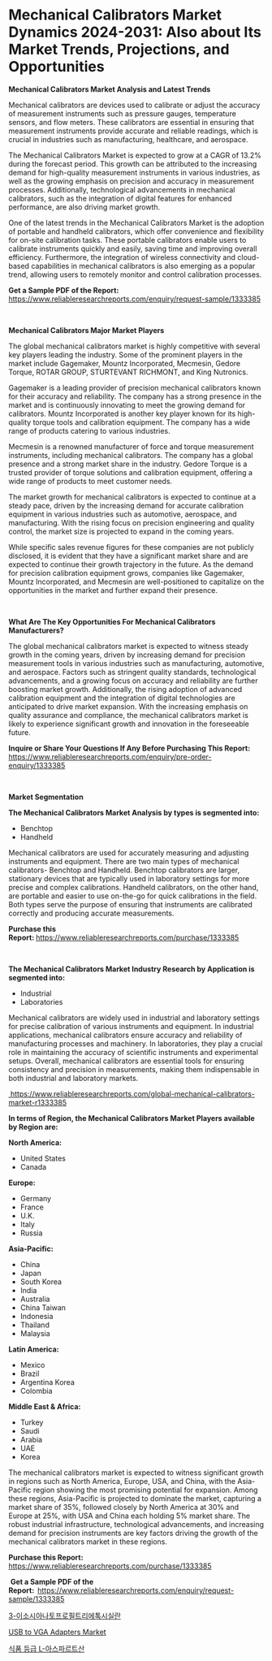 <p><h1>Mechanical Calibrators Market Dynamics 2024-2031: Also about Its Market Trends, Projections, and Opportunities</h1></p><p><strong>Mechanical Calibrators Market Analysis and Latest Trends</strong></p>
<p><p>Mechanical calibrators are devices used to calibrate or adjust the accuracy of measurement instruments such as pressure gauges, temperature sensors, and flow meters. These calibrators are essential in ensuring that measurement instruments provide accurate and reliable readings, which is crucial in industries such as manufacturing, healthcare, and aerospace.</p><p>The Mechanical Calibrators Market is expected to grow at a CAGR of 13.2% during the forecast period. This growth can be attributed to the increasing demand for high-quality measurement instruments in various industries, as well as the growing emphasis on precision and accuracy in measurement processes. Additionally, technological advancements in mechanical calibrators, such as the integration of digital features for enhanced performance, are also driving market growth.</p><p>One of the latest trends in the Mechanical Calibrators Market is the adoption of portable and handheld calibrators, which offer convenience and flexibility for on-site calibration tasks. These portable calibrators enable users to calibrate instruments quickly and easily, saving time and improving overall efficiency. Furthermore, the integration of wireless connectivity and cloud-based capabilities in mechanical calibrators is also emerging as a popular trend, allowing users to remotely monitor and control calibration processes.</p></p>
<p><strong>Get a Sample PDF of the Report:&nbsp;</strong> <a href="https://www.reliableresearchreports.com/enquiry/request-sample/1333385">https://www.reliableresearchreports.com/enquiry/request-sample/1333385</a></p>
<p>&nbsp;</p>
<p><strong>Mechanical Calibrators Major Market Players</strong></p>
<p><p>The global mechanical calibrators market is highly competitive with several key players leading the industry. Some of the prominent players in the market include Gagemaker, Mountz Incorporated, Mecmesin, Gedore Torque, ROTAR GROUP, STURTEVANT RICHMONT, and King Nutronics.</p><p>Gagemaker is a leading provider of precision mechanical calibrators known for their accuracy and reliability. The company has a strong presence in the market and is continuously innovating to meet the growing demand for calibrators. Mountz Incorporated is another key player known for its high-quality torque tools and calibration equipment. The company has a wide range of products catering to various industries.</p><p>Mecmesin is a renowned manufacturer of force and torque measurement instruments, including mechanical calibrators. The company has a global presence and a strong market share in the industry. Gedore Torque is a trusted provider of torque solutions and calibration equipment, offering a wide range of products to meet customer needs.</p><p>The market growth for mechanical calibrators is expected to continue at a steady pace, driven by the increasing demand for accurate calibration equipment in various industries such as automotive, aerospace, and manufacturing. With the rising focus on precision engineering and quality control, the market size is projected to expand in the coming years.</p><p>While specific sales revenue figures for these companies are not publicly disclosed, it is evident that they have a significant market share and are expected to continue their growth trajectory in the future. As the demand for precision calibration equipment grows, companies like Gagemaker, Mountz Incorporated, and Mecmesin are well-positioned to capitalize on the opportunities in the market and further expand their presence.</p></p>
<p>&nbsp;</p>
<p><strong>What Are The Key Opportunities For Mechanical Calibrators Manufacturers?</strong></p>
<p><p>The global mechanical calibrators market is expected to witness steady growth in the coming years, driven by increasing demand for precision measurement tools in various industries such as manufacturing, automotive, and aerospace. Factors such as stringent quality standards, technological advancements, and a growing focus on accuracy and reliability are further boosting market growth. Additionally, the rising adoption of advanced calibration equipment and the integration of digital technologies are anticipated to drive market expansion. With the increasing emphasis on quality assurance and compliance, the mechanical calibrators market is likely to experience significant growth and innovation in the foreseeable future.</p></p>
<p><strong>Inquire or Share Your Questions If Any Before Purchasing This Report:</strong> <a href="https://www.reliableresearchreports.com/enquiry/pre-order-enquiry/1333385">https://www.reliableresearchreports.com/enquiry/pre-order-enquiry/1333385</a></p>
<p>&nbsp;</p>
<p><strong>Market Segmentation</strong></p>
<p><strong>The Mechanical Calibrators Market Analysis by types is segmented into:</strong></p>
<p><ul><li>Benchtop</li><li>Handheld</li></ul></p>
<p><p>Mechanical calibrators are used for accurately measuring and adjusting instruments and equipment. There are two main types of mechanical calibrators- Benchtop and Handheld. Benchtop calibrators are larger, stationary devices that are typically used in laboratory settings for more precise and complex calibrations. Handheld calibrators, on the other hand, are portable and easier to use on-the-go for quick calibrations in the field. Both types serve the purpose of ensuring that instruments are calibrated correctly and producing accurate measurements.</p></p>
<p><strong>Purchase this Report:&nbsp;</strong><a href="https://www.reliableresearchreports.com/purchase/1333385">https://www.reliableresearchreports.com/purchase/1333385</a></p>
<p>&nbsp;</p>
<p><strong>The Mechanical Calibrators Market Industry Research by Application is segmented into:</strong></p>
<p><ul><li>Industrial</li><li>Laboratories</li></ul></p>
<p><p>Mechanical calibrators are widely used in industrial and laboratory settings for precise calibration of various instruments and equipment. In industrial applications, mechanical calibrators ensure accuracy and reliability of manufacturing processes and machinery. In laboratories, they play a crucial role in maintaining the accuracy of scientific instruments and experimental setups. Overall, mechanical calibrators are essential tools for ensuring consistency and precision in measurements, making them indispensable in both industrial and laboratory markets.</p></p>
<p><a href="https://www.reliableresearchreports.com/global-mechanical-calibrators-market-r1333385">&nbsp;https://www.reliableresearchreports.com/global-mechanical-calibrators-market-r1333385</a></p>
<p><strong>In terms of Region, the Mechanical Calibrators Market Players available by Region are:</strong></p>
<p>
    <p> <strong> North America: </strong>
        <ul>
            <li>United States</li>
            <li>Canada</li>
        </ul>
        </p> 
    <p> <strong> Europe: </strong>
        <ul>
            <li>Germany</li>
            <li>France</li>
            <li>U.K.</li>
            <li>Italy</li>
            <li>Russia</li>
        </ul>
        </p> 
    <p> <strong> Asia-Pacific: </strong>
        <ul>
            <li>China</li>
            <li>Japan</li>
            <li>South Korea</li>
            <li>India</li>
            <li>Australia</li>
            <li>China Taiwan</li>
            <li>Indonesia</li>
            <li>Thailand</li>
            <li>Malaysia</li>
        </ul>
        </p> 
    <p> <strong> Latin America: </strong>
        <ul>
            <li>Mexico</li>
            <li>Brazil</li>
            <li>Argentina Korea</li>
            <li>Colombia</li>
        </ul>
        </p> 
    <p> <strong> Middle East & Africa: </strong>
        <ul>
            <li>Turkey</li>
            <li>Saudi</li>
            <li>Arabia</li>
            <li>UAE</li>
            <li>Korea</li>
        </ul>
    </p>
    </p>
<p><p>The mechanical calibrators market is expected to witness significant growth in regions such as North America, Europe, USA, and China, with the Asia-Pacific region showing the most promising potential for expansion. Among these regions, Asia-Pacific is projected to dominate the market, capturing a market share of 35%, followed closely by North America at 30% and Europe at 25%, with USA and China each holding 5% market share. The robust industrial infrastructure, technological advancements, and increasing demand for precision instruments are key factors driving the growth of the mechanical calibrators market in these regions.</p></p>
<p><strong>Purchase this Report: </strong><a href="https://www.reliableresearchreports.com/purchase/1333385">https://www.reliableresearchreports.com/purchase/1333385</a></p>
<p>&nbsp;<strong>Get a Sample PDF of the Report:&nbsp;&nbsp;</strong><a href="https://www.reliableresearchreports.com/enquiry/request-sample/1333385">https://www.reliableresearchreports.com/enquiry/request-sample/1333385</a></p>
<p><strong></strong></p>
<p><p><a href="https://github.com/xvz497517413/Market-Research-Report-List-2/blob/main/961545892746.md">3-이소시아나토프로필트리에톡시실란</a></p><p><a href="https://issuu.com/reportprime-2/docs/usb-to-vga-adapters-market-size-2030.pptx">USB to VGA Adapters Market</a></p><p><a href="https://github.com/vskv4779xr1/Market-Research-Report-List-2/blob/main/943509292747.md">식품 등급 L-아스파르트산</a></p></p>